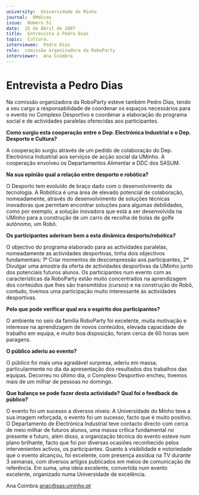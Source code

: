 ```yaml
---
university:  Universidade do Minho
journal:  UMdicas
issue:  Número 51
date:  25 de Abril de 2007
title:  Entrevista a Pedro Dias
topic:  Cultura.
interviewee:  Pedro Dias
role:  comissão organizadora da RoboParty
interviewer:  Ana Coimbra
--- 
```


# Entrevista a Pedro Dias  

Na comissão organizadora da RoboParty esteve também Pedro Dias, tendo a seu cargo a responsabilidade de coordenar os espaços necessários para o evento no Complexo Desportivo e coordenar a elaboração do programa social e de actividades paralelas oferecidas aos participantes.
 

**Como surgiu esta cooperação entre o Dep. Electrónica Industrial e o Dep. Desporto e Cultura?**

A cooperação surgiu através de um pedido de colaboração do Dep. Electrónica Industrial aos serviços de acção social da UMinho. A cooperação envolveu os Departamentos Alimentar e DDC dos SASUM.
 

**Na sua opinião qual a relação entre desporto e robótica?**

O Desporto tem evoluído de braço dado com o desenvolvimento da tecnologia. A Robótica é uma área de elevado potencial de colaboração, nomeadamente, através do desenvolvimento de soluções técnicas inovadoras que permitam encontrar soluções para algumas debilidades, como por exemplo, a solução inovadora que está a ser desenvolvida na UMinho para a construção de um carro de recolha de bolas de golfe autónomo, um Robô.
 

**Os participantes aderiram bem a esta dinâmica desporto/robótica?**

O objectivo do programa elaborado para as actividades paralelas, nomeadamente as actividades desportivas, tinha dois objectivos fundamentais: 1º Criar momentos de descompressão aos participantes, 2º Divulgar uma amostra da oferta de actividades desportivas da UMinho junto dos potenciais futuros alunos. Os participantes num evento com as características da RoboParty estão muito concentrados na aprendizagem dos conteúdos que lhes são transmitidos (cursos) e na construção do Robô, contudo, tivemos uma participação muito interessante às actividades desportivas.
 

**Pelo que pode verificar qual era o espírito dos participantes?**

O ambiente no seio da família RoboParty foi excelente, muita motivação e interesse na aprendizagem de novos conteúdos, elevada capacidade de trabalho em equipa, e muito boa disposição, foram cerca de 60 horas sem paragens.
 

**O público aderiu ao evento?**

O público foi mais uma agradável surpresa, aderiu em massa, particularmente no dia da apresentação dos resultados dos trabalhos das equipas. Decorreu no último dia, o Complexo Desportivo encheu, tivemos mais de um milhar de pessoas no domingo.
 

**Que balanço se pode fazer desta actividade? Qual foi o feedback do público?**

O evento foi um sucesso a diversos níveis: A Universidade do Minho teve a sua imagem reforçada, o evento foi um sucesso, facto que é muito positivo. O Departamento de Electrónica Industrial teve contacto directo com cerca de meio milhar de futuros alunos, uma massa crítica fundamental no presente e futuro, além disso, a organização técnica do evento esteve num plano brilhante, facto que foi por diversas ocasiões reconhecido pelos intervenientes activos, os participantes. Quanto à visibilidade e notoriedade que o evento alcançou, foi excelente, com presença assídua na TV durante 3 semanas, com diversos artigos publicados em meios de comunicação de referência. Em suma, uma ideia excelente, convertida num evento excelente, organizado numa Universidade de excelência.
 
Ana Coimbra anac@sas.uminho.pt

